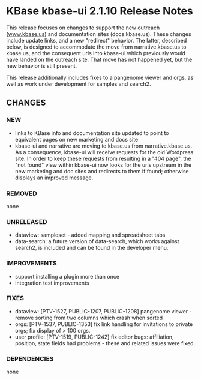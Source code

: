 # KBase kbase-ui 2.1.10 Release Notes

This release focuses on changes to support the new outreach (www.kbase.us) and documentation sites (docs.kbase.us). These changes include update links, and a new "redirect" behavior. The latter, described below, is designed to accommodate the move from narrative.kbase.us to kbase.us, and the consequent urls into kbase-ui which previously would have landed on the outreach site. That move has not happened yet, but the new behavior is still present.

This release additionally includes fixes to a pangenome viewer and orgs, as well as work under development for samples and search2.

## CHANGES

### NEW

- links to KBase info and documentation site updated to point to equivalent pages on new marketing and docs site
- kbase-ui and narrative are moving to kbase.us from narrative.kbase.us. As a consequence, kbase-ui will receive 
  requests for the old Wordpress site. In order to keep these requests from resulting in a "404 page", the "not found" view within kbase-ui now looks for the urls upstream in the new marketing and doc sites and redirects to them if found; otherwise displays an improved message.

### REMOVED

none

### UNRELEASED

- dataview: sampleset - added mapping and spreadsheet tabs
- data-search: a future version of data-search, which works against search2, is included and 
  can be found in the developer menu.

### IMPROVEMENTS

- support installing a plugin more than once
- integration test improvements

### FIXES

- dataview: [PTV-1527, PUBLIC-1207, PUBLIC-1208] pangenome viewer - remove sorting from two columns which crash when sorted
- orgs: [PTV-1537, PUBLIC-1353] fix link handling for invitations to private orgs; fix display of > 100 orgs.
- user profile: [PTV-1519, PUBLIC-1242] fix editor bugs: affiliation, position, state fields had problems - these and related issues were fixed.

### DEPENDENCIES

none
